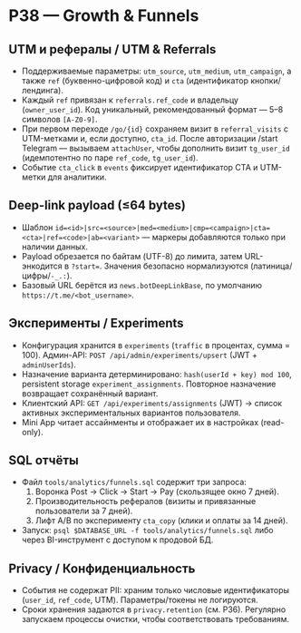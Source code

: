 # P38 — Growth & Funnels

## UTM и рефералы / UTM & Referrals
- Поддерживаемые параметры: `utm_source`, `utm_medium`, `utm_campaign`, а также `ref` (буквенно-цифровой код) и `cta` (идентификатор кнопки/лендинга).
- Каждый `ref` привязан к `referrals.ref_code` и владельцу (`owner_user_id`). Код уникальный, рекомендованный формат — 5–8 символов `[A-Z0-9]`.
- При первом переходе `/go/{id}` сохраняем визит в `referral_visits` с UTM-метками и, если доступно, `cta_id`. После авторизации /start Telegram — вызываем `attachUser`, чтобы дополнить визит `tg_user_id` (идемпотентно по паре `ref_code`, `tg_user_id`).
- Событие `cta_click` в `events` фиксирует идентификатор CTA и UTM-метки для аналитики.

## Deep-link payload (≤64 bytes)
- Шаблон `id=<id>|src=<source>|med=<medium>|cmp=<campaign>|cta=<cta>|ref=<code>|ab=<variant>` — маркеры добавляются только при наличии данных.
- Payload обрезается по байтам (UTF-8) до лимита, затем URL-энкодится в `?start=`. Значения безопасно нормализуются (латиница/цифры/`-_.:`).
- Базовый URL берётся из `news.botDeepLinkBase`, по умолчанию `https://t.me/<bot_username>`.

## Эксперименты / Experiments
- Конфигурация хранится в `experiments` (`traffic` в процентах, сумма = 100). Админ-API: `POST /api/admin/experiments/upsert` (JWT + `adminUserIds`).
- Назначение варианта детерминировано: `hash(userId + key) mod 100`, persistent storage `experiment_assignments`. Повторное назначение возвращает сохранённый вариант.
- Клиентский API: `GET /api/experiments/assignments` (JWT) → список активных экспериментальных вариантов пользователя.
- Mini App читает ассайнменты и отображает их в настройках (read-only).

## SQL отчёты
- Файл `tools/analytics/funnels.sql` содержит три запроса:
  1. Воронка Post → Click → Start → Pay (скользящее окно 7 дней).
  2. Производительность рефералов (визиты и привязанные пользователи за 7 дней).
  3. Лифт A/B по эксперименту `cta_copy` (клики и оплаты за 14 дней).
- Запуск: `psql $DATABASE_URL -f tools/analytics/funnels.sql` либо через BI-инструмент с доступом к продовой БД.

## Privacy / Конфиденциальность
- События не содержат PII: храним только числовые идентификаторы (`user_id`, `ref_code`, UTM). Параметры/токены не логируются.
- Сроки хранения задаются в `privacy.retention` (см. P36). Регулярно запускаем процессы очистки, чтобы соответствовать требованиям.
